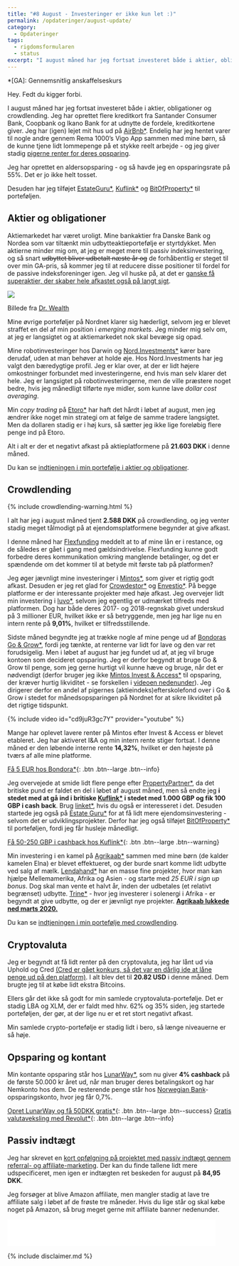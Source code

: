```yaml
---
title: "#8 August - Investeringer er ikke kun let :)"
permalink: /opdateringer/august-update/
category:
  - Opdateringer
tags:
  - rigdomsformularen
  - status
excerpt: "I august måned har jeg fortsat investeret både i aktier, obligationer og crowdlending - og oprettet lidt flere kreditkort."
---
```


*[GA]: Gennemsnitlig anskaffelseskurs

Hey. Fedt du kigger forbi.

I august måned har jeg fortsat investeret både i aktier, obligationer og crowdlending. Jeg har oprettet flere kreditkort fra Santander Consumer Bank, Coopbank og Ikano Bank for at udnytte de fordele, kreditkortene giver. Jeg har (igen) lejet mit hus ud på [AirBnb\*](/go/airbnb/). Endelig har jeg hentet varer til nogle andre gennem Rema 1000’s Vigo App sammen med mine børn, så de kunne tjene lidt lommepenge på et stykke reelt arbejde - og jeg giver stadig [pigerne renter for deres opsparing](/boern-og-oekonomi/).

Jeg har oprettet en aldersopsparing - og så havde jeg en opsparingsrate på 55%. Det er jo ikke helt tosset.

Desuden har jeg tilføjet [EstateGuru\*](/go/estateguru/), [Kuflink\*](/go/kuflink/) og [BitOfProperty\*](/go/bitofproperty/) til porteføljen.

## Aktier og obligationer

Aktiemarkedet har været uroligt. Mine bankaktier fra Danske Bank og Nordea som var tiltænkt min udbytteaktieportefølje er styrtdykket. Men aktierne minder mig om, at jeg er meget mere til passiv indeksinvestering, og så snart <del>udbyttet bliver udbetalt næste år og</del> de forhåbentlig er steget til over min GA-pris, så kommer jeg til at reducere disse positioner til fordel for de passive indeksforeninger igen. Jeg vil huske på, at det er [ganske få superaktier, der skaber hele afkastet også på langt sigt](https://finans.dk/privatokonomi/ECE11549009/ganske-faa-superaktier-skaber-hele-afkastet-de-fleste-aktier-er-rent-tilsaet/?ctxref=ext).

![](https://lh3.googleusercontent.com/uchd2vVYME0G8twjZdiXn81X8KjPUxsSryCaBIlTIP_jv3NISjWMsVj1fFAwGwllBXZfjuD4Jkw0KWkHQxV5QhDVIQqa-y5yMoQmvWxC4uU4eDjUtk4xM3Rf8DlJXqESjgeBwfZJ)

Billede fra [Dr. Wealth](https://www.drwealth.com/how-to-avoid-investor-baises-in-stock-picking/)

Mine øvrige porteføljer på Nordnet klarer sig hæderligt, selvom jeg er blevet straffet en del af min position i _emerging markets_. Jeg minder mig selv om, at jeg er langsigtet og at aktiemarkedet nok skal bevæge sig opad. 

Mine robotinvesteringer hos Darwin og [Nord.Investments\*](/go/nord/) kører bare derudaf, uden at man behøver at holde øje. Hos Nord.Investments har jeg valgt den bæredygtige profil. Jeg er klar over, at der er lidt højere omkostninger forbundet med investeringerne, end hvis man selv klarer det hele. Jeg er langsigtet på robotinvesteringerne, men de ville præstere noget bedre, hvis jeg månedligt tilførte nye midler, som kunne lave _dollar cost averaging_.

Min _copy trading_ på [Etoro\*](/go/etoro/) har haft det hårdt i løbet af august, men jeg ændrer ikke noget min strategi om at følge de samme tradere langsigtet. Men da dollaren stadig er i høj kurs, så sætter jeg ikke lige foreløbig flere penge ind på Etoro. 

Alt i alt er der et negativt afkast på aktieplatformene på **21.603 DKK** i denne måned.

Du kan se [indtjeningen i min portefølje i aktier og obligationer](/investeringer/).

## Crowdlending

{% include crowdlending-warning.html %}

I alt har jeg i august måned tjent **2.588 DKK** på crowdlending, og jeg venter stadig meget tålmodigt på at ejendomsplatformene begynder at give afkast.

I denne måned har [Flexfunding](/go/flexfunding/) meddelt at to af mine lån er i restance, og de således er gået i gang med gældsindrivelse. Flexfunding kunne godt forbedre deres kommunikation omkring manglende betalinger, og det er spændende om det kommer til at betyde mit første tab på platformen?

Jeg øger jævnligt mine investeringer i [Mintos\*](/go/mintos/), som giver et rigtig godt afkast. Desuden er jeg ret glad for [Crowdestor\*](/go/crowdestor/) og [Envestio\*](/go/envestio/). På begge platforme er der interessante projekter med høje afkast. Jeg overvejer lidt min investering i [Iuvo\*](/go/iuvo/), selvom jeg egentlig er udmærket tilfreds med platformen. Dog har både deres 2017- og 2018-regnskab givet underskud på 3 millioner EUR, hvilket ikke er så betryggende, men jeg har lige nu en intern rente på **9,01%**, hvilket er tilfredsstillende.

Sidste måned begyndte jeg at trække nogle af mine penge ud af [Bondoras Go & Grow\*](/go/bondora/), fordi jeg tænkte, at renterne var lidt for lave og den var ret forudsigelig. Men i løbet af august har jeg fundet ud af, at jeg vil bruge kontoen som decideret opsparing. Jeg er derfor begyndt at bruge Go & Grow til penge, som jeg gerne hurtigt vil kunne hæve og bruge, når det er nødvendigt (derfor bruger jeg ikke [Mintos Invest & Access\*](/go/mintos/) til opsparing, der kræver hurtig likviditet - se forskellen i [videoen nedenunder](https://www.youtube.com/watch?v=cd9juR3gc7Y)). Jeg dirigerer derfor en andel af pigernes (aktieindeks)efterskolefond over i Go & Grow i stedet for månedsopsparingen på Nordnet for at sikre likviditet på det rigtige tidspunkt.

{% include video id="cd9juR3gc7Y" provider="youtube" %}

Mange har oplevet lavere renter på Mintos efter Invest & Access er blevet etableret. Jeg har aktiveret I&A og min intern rente stiger fortsat. I denne måned er den løbende interne rente **14,32%**, hvilket er den højeste på tværs af alle mine platforme.

[Få 5 EUR hos Bondora\*](/go/bondora/){: .btn .btn--large .btn--info}

Jeg overvejede at smide lidt flere penge efter [PropertyPartner\*](/go/propertypartner/), da det britiske pund er faldet en del i løbet af august måned, men så endte jeg **i stedet med at gå ind i britiske [Kuflink\*](/go/kuflink/) i stedet med 1.000 GBP og fik 100 GBP i cash back**. Brug [linket\*](/go/kuflink/), hvis du også er interesseret i det. Desuden startede jeg også på [Estate Guru\*](/go/estateguru/) for at få lidt mere ejendomsinvestering - selvom det er udviklingsprojekter. Derfor har jeg også tilføjet [BitOfProperty\*](/go/bitofproperty/) til porteføljen, fordi jeg får husleje månedligt.

[Få 50-250 GBP i cashback hos Kuflink\*](/go/kuflink/){: .btn .btn--large .btn--warning}

Min investering i en kamel på [Agrikaab\*](/go/agrikaab) sammen med mine børn (de kalder kamelen Elna) er blevet effektueret, og der burde snart komme lidt udbytte ved salg af mælk. [Lendahand\*](/go/lendahand/) har en masse fine projekter, hvor man kan hjælpe Mellemamerika, Afrika og Asien - og starte med _25 EUR i sign up bonus_. Dog skal man vente et halvt år, inden der udbetales (et relativt begrænset) udbytte. [Trine\*](/go/trine/) - hvor jeg investerer i solenergi i Afrika - er begyndt at give udbytte, og der er jævnligt nye projekter. <ins>**Agrikaab lukkede ned marts 2020.**</ins>

Du kan se [indtjeningen i min portefølje med crowdlending](/crowdlending/).

## Cryptovaluta

Jeg er begyndt at få lidt renter på den cryptovaluta, jeg har lånt ud via Uphold og Cred <ins>(Cred er gået konkurs, så det var en dårlig ide at låne penge ud på den platform)</ins>. I alt blev det til **20.82 USD** i denne måned. Dem brugte jeg til at købe lidt ekstra Bitcoins.

Ellers går det ikke så godt for min samlede cryptovaluta-portefølje. Det er stadig LBA og XLM, der er faldt med hhv. 62% og 35% siden, jeg startede porteføljen, der gør, at der lige nu er et ret stort negativt afkast.

Min samlede crypto-portefølje er stadig lidt i bero, så længe niveauerne er så høje.

## Opsparing og kontant

Min kontante opsparing står hos [LunarWay\*](/go/lunarway/), som nu giver **4% cashback** på de første 50.000 kr året ud, når man bruger deres betalingskort og har Nemkonto hos dem. De resterende penge står hos [Norwegian Bank](/go/norwegian/)-opsparingskonto, hvor jeg får 0,7%. 

[Opret LunarWay og få 50DKK gratis\*](/go/lunarway/){: .btn .btn--large .btn--success} 
[Gratis valutaveksling med Revolut\*](/go/revolut/){: .btn .btn--large .btn--info}

## Passiv indtægt

Jeg har skrevet en [kort opfølgning på projektet med passiv indtægt gennem referral- og affiliate-marketing](/projekt-referral-affiliate-august-2019/). Der kan du finde tallene lidt mere udspecificeret, men igen er indtægten ret beskeden for august på **84,95 DKK**.

Jeg forsøger at blive Amazon affiliate, men mangler stadig at lave tre affiliate salg i løbet af de frøste tre måneder. Hvis du lige står og skal købe noget på Amazon, så brug meget gerne mit affiliate banner nedenunder.

<iframe src="//rcm-na.amazon-adsystem.com/e/cm?o=1&p=26&l=ur1&category=amazonhomepage&f=ifr&linkID=4af25240d3a69d79c76f0454a97b6416&t=ifire00-20&tracking_id=ifire00-20" width="468" height="60" scrolling="no" border="0" marginwidth="0" style="border:none;" frameborder="0"></iframe>

{% include disclaimer.md %}
